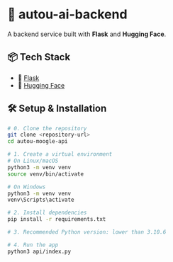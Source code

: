 # 🚀 autou-ai-backend

A backend service built with **Flask** and **Hugging Face**.

## 📦 Tech Stack

- 🐍 [Flask](https://flask.palletsprojects.com/)
- 🤗 [Hugging Face](https://huggingface.co/)

## 🛠️ Setup & Installation

```bash
# 0. Clone the repository
git clone <repository-url>
cd autou-moogle-api

# 1. Create a virtual environment
# On Linux/macOS
python3 -m venv venv
source venv/bin/activate

# On Windows
python3 -m venv venv
venv\Scripts\activate

# 2. Install dependencies
pip install -r requirements.txt

# 3. Recommended Python version: lower than 3.10.6

# 4. Run the app
python3 api/index.py

```
